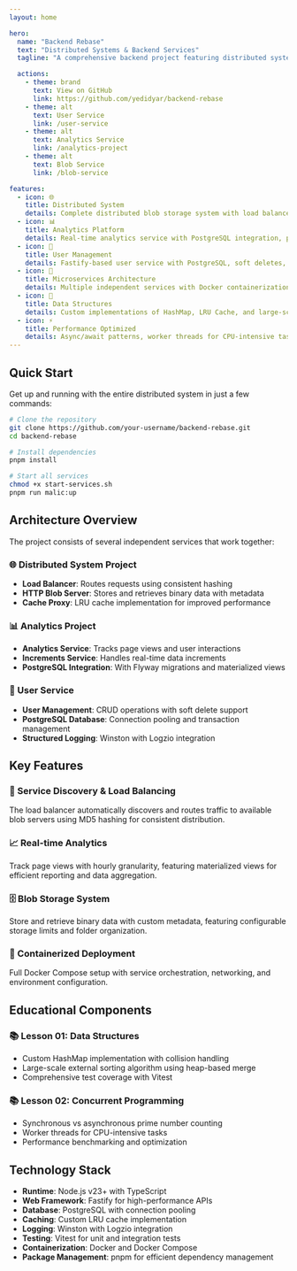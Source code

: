 ```yaml
---
layout: home

hero:
  name: "Backend Rebase"
  text: "Distributed Systems & Backend Services"
  tagline: "A comprehensive backend project featuring distributed systems, microservices, and data structures implementations"

  actions:
    - theme: brand
      text: View on GitHub
      link: https://github.com/yedidyar/backend-rebase
    - theme: alt
      text: User Service
      link: /user-service
    - theme: alt
      text: Analytics Service
      link: /analytics-project
    - theme: alt
      text: Blob Service
      link: /blob-service

features:
  - icon: 🌐
    title: Distributed System
    details: Complete distributed blob storage system with load balancer, cache proxy, and multiple HTTP blob servers with consistent hashing
  - icon: 📊
    title: Analytics Platform
    details: Real-time analytics service with PostgreSQL integration, page view tracking, and materialized views for reporting
  - icon: 👥
    title: User Management
    details: Fastify-based user service with PostgreSQL, soft deletes, and comprehensive logging with Logzio integration
  - icon: 🚀
    title: Microservices Architecture
    details: Multiple independent services with Docker containerization, service discovery, and automated deployment scripts
  - icon: 🔧
    title: Data Structures
    details: Custom implementations of HashMap, LRU Cache, and large-scale sorting algorithms for educational purposes
  - icon: ⚡
    title: Performance Optimized
    details: Async/await patterns, worker threads for CPU-intensive tasks, and efficient caching strategies
---
```


## Quick Start

Get up and running with the entire distributed system in just a few commands:

```bash
# Clone the repository
git clone https://github.com/your-username/backend-rebase.git
cd backend-rebase

# Install dependencies
pnpm install

# Start all services
chmod +x start-services.sh
pnpm run malic:up
```

## Architecture Overview

The project consists of several independent services that work together:

### 🌐 Distributed System Project

- **Load Balancer**: Routes requests using consistent hashing
- **HTTP Blob Server**: Stores and retrieves binary data with metadata
- **Cache Proxy**: LRU cache implementation for improved performance

### 📊 Analytics Project

- **Analytics Service**: Tracks page views and user interactions
- **Increments Service**: Handles real-time data increments
- **PostgreSQL Integration**: With Flyway migrations and materialized views

### 👥 User Service

- **User Management**: CRUD operations with soft delete support
- **PostgreSQL Database**: Connection pooling and transaction management
- **Structured Logging**: Winston with Logzio integration

## Key Features

### 🔄 Service Discovery & Load Balancing

The load balancer automatically discovers and routes traffic to available blob servers using MD5 hashing for consistent distribution.

### 📈 Real-time Analytics

Track page views with hourly granularity, featuring materialized views for efficient reporting and data aggregation.

### 🗄️ Blob Storage System

Store and retrieve binary data with custom metadata, featuring configurable storage limits and folder organization.

### 🚀 Containerized Deployment

Full Docker Compose setup with service orchestration, networking, and environment configuration.

## Educational Components

### 📚 Lesson 01: Data Structures

- Custom HashMap implementation with collision handling
- Large-scale external sorting algorithm using heap-based merge
- Comprehensive test coverage with Vitest

### 📚 Lesson 02: Concurrent Programming

- Synchronous vs asynchronous prime number counting
- Worker threads for CPU-intensive tasks
- Performance benchmarking and optimization

## Technology Stack

- **Runtime**: Node.js v23+ with TypeScript
- **Web Framework**: Fastify for high-performance APIs
- **Database**: PostgreSQL with connection pooling
- **Caching**: Custom LRU cache implementation
- **Logging**: Winston with Logzio integration
- **Testing**: Vitest for unit and integration tests
- **Containerization**: Docker and Docker Compose
- **Package Management**: pnpm for efficient dependency management
